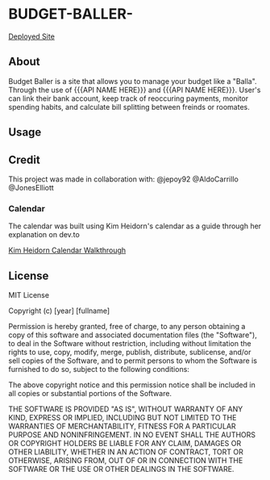 # BUDGET-BALLER-
[Deployed Site](https://jepoy92.github.io/BUDGET-BALLER-/index.html)

## About
Budget Baller is a site that allows you to manage your budget like a "Balla". Through the use of {{{API NAME HERE}}} and {{{API NAME HERE}}}. User's can link their bank account, keep track of reoccuring payments, monitor spending habits, and calculate bill splitting between freinds or roomates.

## Usage

## Credit
This project was made in collaboration with:
@jepoy92
@AldoCarrillo
@JonesElliott

### Calendar
The calendar was built using Kim Heidorn's calendar as a guide through her explanation on dev.to

[Kim Heidorn Calendar Walkthrough](https://dev.to/knheidorn/making-a-calendar-in-vanilla-javascript-48j8)

## License
MIT License

Copyright (c) [year] [fullname]

Permission is hereby granted, free of charge, to any person obtaining a copy
of this software and associated documentation files (the "Software"), to deal
in the Software without restriction, including without limitation the rights
to use, copy, modify, merge, publish, distribute, sublicense, and/or sell
copies of the Software, and to permit persons to whom the Software is
furnished to do so, subject to the following conditions:

The above copyright notice and this permission notice shall be included in all
copies or substantial portions of the Software.

THE SOFTWARE IS PROVIDED "AS IS", WITHOUT WARRANTY OF ANY KIND, EXPRESS OR
IMPLIED, INCLUDING BUT NOT LIMITED TO THE WARRANTIES OF MERCHANTABILITY,
FITNESS FOR A PARTICULAR PURPOSE AND NONINFRINGEMENT. IN NO EVENT SHALL THE
AUTHORS OR COPYRIGHT HOLDERS BE LIABLE FOR ANY CLAIM, DAMAGES OR OTHER
LIABILITY, WHETHER IN AN ACTION OF CONTRACT, TORT OR OTHERWISE, ARISING FROM,
OUT OF OR IN CONNECTION WITH THE SOFTWARE OR THE USE OR OTHER DEALINGS IN THE
SOFTWARE.